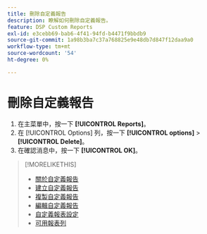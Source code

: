 ```yaml
---
title: 刪除自定義報告
description: 瞭解如何刪除自定義報告。
feature: DSP Custom Reports
exl-id: e3cebb69-bab6-4f41-94fd-b4471f9bbdb9
source-git-commit: 1a98b3ba7c37a768825e9e48db7d847f12daa9a0
workflow-type: tm+mt
source-wordcount: '54'
ht-degree: 0%

---
```


# 刪除自定義報告

1. 在主菜單中，按一下 **[!UICONTROL Reports]**。
1. 在 [!UICONTROL Options] 列，按一下 **[!UICONTROL options]** > **[!UICONTROL Delete]**。
1. 在確認消息中，按一下 **[!UICONTROL OK]**。

>[!MORELIKETHIS]
>
>* [關於自定義報告](/help/dsp/reports/report-about.md)
>* [建立自定義報告](/help/dsp/reports/report-create.md)
>* [複製自定義報告](/help/dsp/reports/report-copy.md)
>* [編輯自定義報告](/help/dsp/reports/report-edit.md)
>* [自定義報表設定](/help/dsp/reports/report-settings.md)
>* [可用報表列](/help/dsp/reports/report-columns.md)


